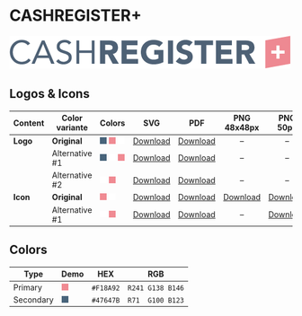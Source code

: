 # CASHREGISTER+

![CASHREGISTER+ Logo](cashregister-plus-logo-original-500px.png)

## Logos & Icons

| Content  | Color variante | Colors                           | SVG                         | PDF                         |          PNG 48x48px          |           PNG 50px            |         PNG 162x162px          | PNG 216x216px                  | PNG 500px                      | PNG 1000px                      |
| -------- | -------------- | -------------------------------- | --------------------------- | --------------------------- | :---------------------------: | :---------------------------: | :----------------------------: | ------------------------------ | ------------------------------ | ------------------------------- |
| **Logo** | **Original**   | ![Secondary] ![Primary] ![White] | [Download][LogoOriginalSVG] | [Download][LogoOriginalPDF] |               –               |               –               |               –                | –                              | [Download][LogoOriginalPNG500] | [Download][LogoOriginalPNG1000] |
|          | Alternative #1 | ![Secondary] ![White] ![Primary] | [Download][LogoAlt1SVG]     | [Download][LogoAlt1PDF]     |               –               |               –               |               –                | –                              | [Download][LogoAlt1PNG500]     | [Download][LogoAlt1PNG1000]     |
|          | Alternative #2 | ![White] ![Primary]              | [Download][LogoAlt2SVG]     | [Download][LogoAlt2PDF]     |               –               |               –               |               –                | –                              | [Download][LogoAlt2PNG500]     | [Download][LogoAlt2PNG1000]     |
| **Icon** | **Original**   | ![Primary] ![White]              | [Download][IconOriginalSVG] | [Download][IconOriginalPDF] | [Download][IconOriginalPNG48] | [Download][IconOriginalPNG50] | [Download][IconOriginalPNG162] | [Download][IconOriginalPNG216] | [Download][IconOriginalPNG500] | [Download][IconOriginalPNG1000] |
|          | Alternative #1 | ![White] ![Primary]              | [Download][IconAlt1SVG]     | [Download][IconAlt1PDF]     |               –               |   [Download][IconAlt1PNG50]   |               –                | –                              | [Download][IconAlt1PNG500]     | [Download][IconAlt1PNG1000]     |

## Colors

| Type      | Demo         | HEX       | RGB              |
| --------- | ------------ | --------- | ---------------- |
| Primary   | ![Primary]   | `#F18A92` | `R241 G138 B146` |
| Secondary | ![Secondary] | `#47647B` | `R71  G100 B123` |

[Primary]: ../colors/F18A92.png
[Secondary]: ../colors/47647B.png
[White]: ../colors/FFFFFF.png

[LogoOriginalSVG]: cashregister-plus-logo-original.svg
[LogoOriginalPDF]: cashregister-plus-logo-original.pdf
[LogoOriginalPNG500]: cashregister-plus-logo-original-500px.png
[LogoOriginalPNG1000]: cashregister-plus-logo-original-1000px.png
[LogoAlt1SVG]: cashregister-plus-logo-alt1.svg
[LogoAlt1PDF]: cashregister-plus-logo-alt1.pdf
[LogoAlt1PNG500]: cashregister-plus-logo-alt1-500px.png
[LogoAlt1PNG1000]: cashregister-plus-logo-alt1-1000px.png
[LogoAlt2SVG]: cashregister-plus-logo-alt2.svg
[LogoAlt2PDF]: cashregister-plus-logo-alt2.pdf
[LogoAlt2PNG500]: cashregister-plus-logo-alt2-500px.png
[LogoAlt2PNG1000]: cashregister-plus-logo-alt2-1000px.png

[IconOriginalSVG]: cashregister-plus-icon-original.svg
[IconOriginalPDF]: cashregister-plus-icon-original.pdf
[IconOriginalPNG48]: cashregister-plus-icon-original-48x48px.png
[IconOriginalPNG50]: cashregister-plus-icon-original-50px.png
[IconOriginalPNG162]: cashregister-plus-icon-original-162x162px.png
[IconOriginalPNG216]: cashregister-plus-icon-original-216x216px.png
[IconOriginalPNG500]: cashregister-plus-icon-original-500px.png
[IconOriginalPNG1000]: cashregister-plus-icon-original-1000px.png
[IconAlt1SVG]: cashregister-plus-icon-alt1.svg
[IconAlt1PDF]: cashregister-plus-icon-alt1.pdf
[IconAlt1PNG50]: cashregister-plus-icon-alt1-50px.png
[IconAlt1PNG500]: cashregister-plus-icon-alt1-500px.png
[IconAlt1PNG1000]: cashregister-plus-icon-alt1-1000px.png
